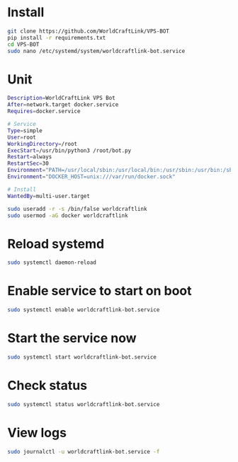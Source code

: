 # Install
```sh
git clone https://github.com/WorldCraftLink/VPS-BOT
pip install -r requirements.txt
cd VPS-BOT
sudo nano /etc/systemd/system/worldcraftlink-bot.service
```
# Unit
```sh
Description=WorldCraftLink VPS Bot
After=network.target docker.service
Requires=docker.service

# Service
Type=simple
User=root
WorkingDirectory=/root
ExecStart=/usr/bin/python3 /root/bot.py
Restart=always
RestartSec=30
Environment="PATH=/usr/local/sbin:/usr/local/bin:/usr/sbin:/usr/bin:/sbin:/bin"
Environment="DOCKER_HOST=unix:///var/run/docker.sock"

# Install
WantedBy=multi-user.target
```

```sh
sudo useradd -r -s /bin/false worldcraftlink
sudo usermod -aG docker worldcraftlink
```
# Reload systemd
```sh
sudo systemctl daemon-reload
```
# Enable service to start on boot
```sh
sudo systemctl enable worldcraftlink-bot.service
```
# Start the service now
```sh
sudo systemctl start worldcraftlink-bot.service
```
# Check status
```sh
sudo systemctl status worldcraftlink-bot.service
```
# View logs
```sh
sudo journalctl -u worldcraftlink-bot.service -f

```

